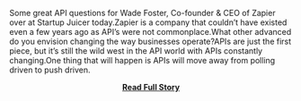 <p>Some great API questions for Wade Foster, Co-founder &amp; CEO of Zapier over at Startup Juicer today.Zapier is a company that couldn&rsquo;t have existed even a few years ago as API&rsquo;s were not commonplace.What other advanced do you envision changing the way businesses operate?APIs are just the first piece, but it&rsquo;s still the wild west in the API world with APIs constantly changing.One thing that will happen is APIs will move away from polling driven to push driven.</p>
<center><p><a href="http://www.apievangelist.com/2012/12/17/api-questions-for-wade-foster-of-zapier-over-at-startup-juicer/" style='padding:25px; font-sze:18px; font-weight: bold;'>Read Full Story</a></p></center>
